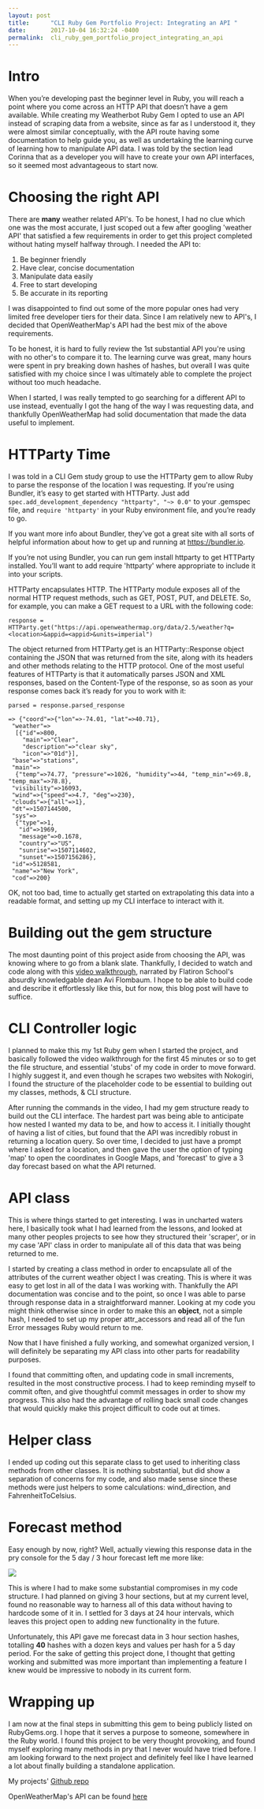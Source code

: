 ```yaml
---
layout: post
title:      "CLI Ruby Gem Portfolio Project: Integrating an API "
date:       2017-10-04 16:32:24 -0400
permalink:  cli_ruby_gem_portfolio_project_integrating_an_api
---
```


# **Intro**

When you’re developing past the beginner level in Ruby, you will reach a point where you come across an HTTP API that doesn’t have a gem available. While creating my Weatherbot Ruby Gem I opted to use an API instead of scraping data from a website, since as far as I understood it, they were almost similar conceptually, with the API route having some documentation to help guide you, as well as undertaking the learning curve of learning how to manipulate API data. I was told by the section lead Corinna that as a developer you will have to create your own API interfaces, so it seemed most advantageous to start now.
# **Choosing the right API**
There are **many** weather related API's. To be honest, I had no clue which one was the most accurate, I just scoped out a few after googling 'weather API' that satisfied a few requirements in order to get this project completed without hating myself halfway through. I needed the API to:

1. Be beginner friendly
2. Have clear, concise documentation
3. Manipulate data easily
4. Free to start developing
5. Be accurate in its reporting

I was disappointed to find out some of the more popular ones had very limited free developer tiers for their data. Since I am relatively new to API's, I decided that OpenWeatherMap's API had the best mix of the above requirements. 

To be honest, it is hard to fully review the 1st substantial API you're using with no other's to compare it to. The learning curve was great, many hours were spent in pry breaking down hashes of hashes, but overall I was quite satisfied with my choice since I was ultimately able to complete the project without too much headache.

When I started, I was really tempted to go searching for a different API to use instead, eventually I got the hang of the way I was requesting data, and thankfully OpenWeatherMap had solid documentation that made the data useful to implement.

# **HTTParty Time**
I was told in a CLI Gem study group to use the HTTParty gem to allow Ruby to parse the response of the location I was requesting. If you're using Bundler, it’s easy to get started with HTTParty. Just add `spec.add_development_dependency "httparty", "~> 0.0"` to your .gemspec file, and `require 'httparty'` in your Ruby environment file, and you’re ready to go. 

If you want more info about Bundler, they’ve got a great site with all sorts of helpful information about how to get up and running at https://bundler.io.

If you’re not using Bundler, you can run gem install httparty to get HTTParty installed. You’ll want to add require 'httparty' where appropriate to include it into your scripts.

HTTParty encapsulates HTTP. The HTTParty module exposes all of the normal HTTP request methods, such as GET, POST, PUT, and DELETE. So, for example, you can make a GET request to a URL with the following code:

```
response = HTTParty.get("https://api.openweathermap.org/data/2.5/weather?q=<location>&appid=<appid>&units=imperial")
```

The object returned from HTTParty.get is an HTTParty::Response object containing the JSON that was returned from the site, along with its headers and other methods relating to the HTTP protocol. One of the most useful features of HTTParty is that it automatically parses JSON and XML responses, based on the Content-Type of the response, so as soon as your response comes back it’s ready for you to work with it:

```
parsed = response.parsed_response

=> {"coord"=>{"lon"=>-74.01, "lat"=>40.71},
 "weather"=>
  [{"id"=>800,
    "main"=>"Clear",
    "description"=>"clear sky",
    "icon"=>"01d"}],
 "base"=>"stations",
 "main"=>
  {"temp"=>74.77, "pressure"=>1026, "humidity"=>44, "temp_min"=>69.8, "temp_max"=>78.8},
 "visibility"=>16093,
 "wind"=>{"speed"=>4.7, "deg"=>230},
 "clouds"=>{"all"=>1},
 "dt"=>1507144500,
 "sys"=>
  {"type"=>1,
   "id"=>1969,
   "message"=>0.1678,
   "country"=>"US",
   "sunrise"=>1507114602,
   "sunset"=>1507156286},
 "id"=>5128581,
 "name"=>"New York",
 "cod"=>200}
```

OK, not too bad, time to actually get started on extrapolating this data into a readable format, and setting up my CLI interface to interact with it.
# **Building out the gem structure**
The most daunting point of this project aside from choosing the API, was knowing where to go from a blank slate. Thankfully, I decided to watch and code along with this [video walkthrough](https://www.youtube.com/watch?v=_lDExWIhYKI), narrated by Flatiron School's absurdly knowledgable dean Avi Flombaum. I hope to be able to build code and describe it effortlessly like this, but for now, this blog post will have to suffice.

# **CLI Controller logic**
I planned to make this my 1st Ruby gem when I started the project, and basically followed the video walkthrough for the first 45 minutes or so to get the file structure, and essential 'stubs' of my code in order to move forward. I highly suggest it, and even though he scrapes two websites with Nokogiri, I found the structure of the placeholder code to be essential to building out my classes, methods, & CLI structure.

After running the commands in the video, I had my gem structure ready to build out the CLI interface. The hardest part was being able to anticipate how nested I wanted my data to be, and how to access it. I initially thought of having a list of cities, but found that the API was incredibly robust in returning a location query. So over time, I decided to just have a prompt where I asked for a location, and then gave the user the option of typing 'map' to open the coordinates in Google Maps, and 'forecast' to give a 3 day forecast based on what the API returned.

# **API class**
This is where things started to get interesting. I was in uncharted waters here, I basically took what I had learned from the lessons, and looked at many other peoples projects to see how they structured their 'scraper', or in my case 'API' class in order to manipulate all of this data that was being returned to me.

I started by creating a class method in order to encapsulate all of the attributes of the current weather object I was creating. This is where it was easy to get lost in all of the data I was working with. Thankfully the API documentation was concise and to the point, so once I was able to parse through response data in a straightforward manner. Looking at my code you might think otherwise since in order to make this an **object**, not a simple hash, I needed to set up my proper attr_accessors and read all of the fun Error messages Ruby would return to me.

Now that I have finished a fully working, and somewhat organized version, I will definitely be separating my API class into other parts for readability purposes.

I found that committing often, and updating code in small increments, resulted in the most constructive process. I had to keep reminding myself to commit often, and give thoughtful commit messages in order to show my progress. This also had the advantage of rolling back small code changes that would quickly make this project difficult to code out at times.

# **Helper class**
I ended up coding out this separate class to get used to inheriting class methods from other classes. It is nothing substantial, but did show a separation of concerns for my code, and also made sense since these methods were just helpers to some calculations: wind_direction, and FahrenheitToCelsius.

# **Forecast method**
Easy enough by now, right? Well, actually viewing this response data in the pry console for the 5 day / 3 hour forecast left me more like: 

![](https://img.gifmagazine.net/gifmagazine/images/962539/original.gif?1477399942)

This is where I had to make some substantial compromises in my code structure. I had planned on giving 3 hour sections, but at my current level, found no reasonable way to harness all of this data without having to hardcode some of it in. I settled for 3 days at 24 hour intervals, which leaves this project open to adding new functionality in the future.

Unfortunately, this API gave me forecast data in 3 hour section hashes, totalling **40** hashes with a dozen keys and values per hash for a 5 day period. For the sake of getting this project done, I thought that getting working and submitted was more important than implementing a feature I knew would be impressive to nobody in its current form.

# **Wrapping up**
I am now at the final steps in submitting this gem to being publicly listed on RubyGems.org. I hope that it serves a purpose to someone, somewhere in the Ruby world. I found this project to be very thought provoking, and found myself exploring many methods in pry that I never would have tried before. I am looking forward to the next project and definitely feel like I have learned a lot about finally building a standalone application.

My projects' [Github repo](https://github.com/TheInvalidNonce/weatherbot-cli-app)

OpenWeatherMap's API can be found [here](http://openweathermap.org/api)
